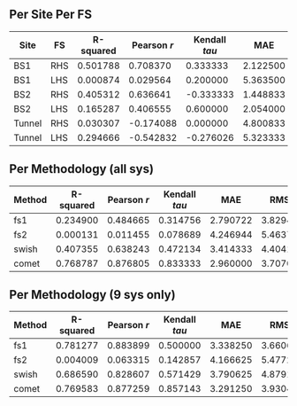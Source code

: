 ## Per Site Per FS
| Site | FS |  R-squared | Pearson *r* | Kendall *tau* | MAE | RMSE | N |
|------|----|------------|-------------|---------------|-----|------|---|
|BS1| RHS |0.501788 | 0.708370 | 0.333333 | 2.122500 | 2.702900| 6 |
| BS1 | LHS | 0.000874 | 0.029564 | 0.200000 | 5.363500 | 6.434131 | 6 |
|BS2| RHS |0.405312 | 0.636641 | -0.333333 | 1.448833 | 1.967478| 6 |
| BS2 | LHS | 0.165287 | 0.406555 | 0.600000 | 2.054000 | 2.410819 | 6 |
|Tunnel| RHS |0.030307 | -0.174088 | 0.000000 | 4.800833 | 5.728747| 6 |
| Tunnel | LHS | 0.294666 | -0.542832 | -0.276026 | 5.323333 | 6.507609 | 6 |

## Per Methodology (all sys)
| Method | R-squared | Pearson *r* | Kendall *tau* | MAE | RMSE | N |
|--------|-----------|-------------|---------------|-----|------|---|
| fs1 | 0.234900 | 0.484665 | 0.314756 | 2.790722 | 3.829499 | 18 |
| fs2 | 0.000131 | 0.011455 | 0.078689 | 4.246944 | 5.463792 | 18 |
| swish | 0.407355 | 0.638243 | 0.472134 | 3.414333 | 4.404163 | 18 |
| comet | 0.768787 | 0.876805 | 0.833333 | 2.960000 | 3.707059 | 9 |

## Per Methodology (9 sys only)
| Method | R-squared | Pearson *r* | Kendall *tau* | MAE | RMSE | N |
|--------|-----------|-------------|---------------|-----|------|---|
| fs1 | 0.781277 | 0.883899 | 0.500000 | 3.338250 | 3.660656 | 8 |
| fs2 | 0.004009 | 0.063315 | 0.142857 | 4.166625 | 5.477284 | 8 |
| swish | 0.686590 | 0.828607 | 0.571429 | 3.790625 | 4.879166 | 8 |
| comet | 0.769583 | 0.877259 | 0.857143 | 3.291250 | 3.930402 | 8 |
